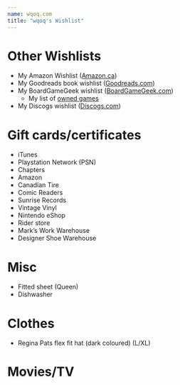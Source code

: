 ```yaml
---
name: wqoq.com
title: "wqoq's Wishlist"
---
```


# Other Wishlists
  * My Amazon Wishlist ([Amazon.ca](http://www.amazon.ca/wishlist/W64BSISARFAJ))
  * My Goodreads book wishlist ([Goodreads.com](https://www.goodreads.com/review/list/40009358-bob-maguire?shelf=wishlist))
  * My BoardGameGeek wishlist ([BoardGameGeek.com](https://boardgamegeek.com/collection/user/maguirer?sort=wishlist&sortdir=asc&rankobjecttype=subtype&rankobjectid=1&columns=title%7Cstatus%7Cversion%7Crating%7Cbggrating%7Cplays%7Ccomment%7Ccommands&geekranks=Board%20Game%20Rank&wishlist=1&objecttype=thing&ff=1&subtype=boardgame))
	  * My list of [owned games](https://boardgamegeek.com/collection/user/maguirer?own=1&subtype=boardgame&ff=1)
  * My Discogs wishlist ([Discogs.com](https://www.discogs.com/wantlist?user=wqoq2))

# Gift cards/certificates
 * iTunes
 * Playstation Network (PSN)
 * Chapters
 * Amazon 
 * Canadian Tire
 * Comic Readers
 * Sunrise Records
 * Vintage Vinyl 
 * Nintendo eShop
 * Rider store
 * Mark’s Work Warehouse
 * Designer Shoe Warehouse
  
# Misc
 * Fitted sheet (Queen)
 * Dishwasher
  
# Clothes
  * Regina Pats flex fit hat (dark coloured) (L/XL)

# Movies/TV
